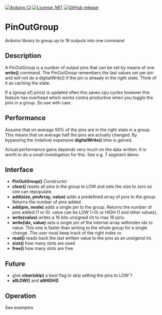 
[![Arduino CI](https://github.com/RobTillaart/PinOutGroup/workflows/Arduino%20CI/badge.svg)](https://github.com/marketplace/actions/arduino_ci)
[![License: MIT](https://img.shields.io/badge/license-MIT-green.svg)](https://github.com/RobTillaart/PinOutGroup/blob/master/LICENSE)
[![GitHub release](https://img.shields.io/github/release/RobTillaart/PinOutGroup.svg?maxAge=3600)](https://github.com/RobTillaart/PinOutGroup/releases)

# PinOutGroup

Arduino library to group up to 16 outputs into one command

## Description

A PinOutGroup is a number of output pins that can be set by means of one **write()** command.
The PinOutGroup remembers the last values set per pin and will not do a digitalWrite()
if the pin is already in the right state. Think of it as caching the state.

If a (group of) pin(s) is updated often this saves cpu cycles however this feature 
has overhead which works contra productive when you toggle the pins in a group. 
So use with care.

## Performance 

Assume that on average 50% of the pins are in the right state in a group. 
This means that on average half the pins are actually changed. By bypassing
the (relative) expensive **digitalWrite()** time is gained. 

Actual performance gains depends very much on the data written. 
It is worth to do a small investigation for this. See e.g. 7 segment demo.

## Interface

- **PinOutGroup()** Constructor
- **clear()** resets all pins in the group to LOW and sets the size to zero
so one can repopulate.
- **add(size, pinArray, value)** adds a predefined array of pins to the group. Returns the number of pins added.
- **add(pin, mode)** adds a single pin to the group. Returns the number of pins added (1 or 0). value can be LOW (=0) or HIGH (1 and other values).
- **write(value)** writes a 16 bits unsigned int to max 16 pins.
- **write(idx, value)** sets a single pin of the internal array withindex 
idx to value. This one is faster than writing to the whole group for a single
change. The user must keep track of the right index nr.
- **read()** reads back the last written value to the pins as an unsigend int.
- **size()** how many slots are used
- **free()** how many slots are free

## Future

- give **clear(skip)** a bool flag to skip setting the pins to LOW ?
- **allLOW()** and **allHIGH()**


## Operation

See examples

